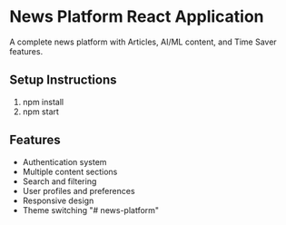 # News Platform React Application 
 
A complete news platform with Articles, AI/ML content, and Time Saver features. 
 
## Setup Instructions 
1. npm install 
2. npm start 
 
## Features 
- Authentication system 
- Multiple content sections 
- Search and filtering 
- User profiles and preferences 
- Responsive design 
- Theme switching 
"# news-platform" 
